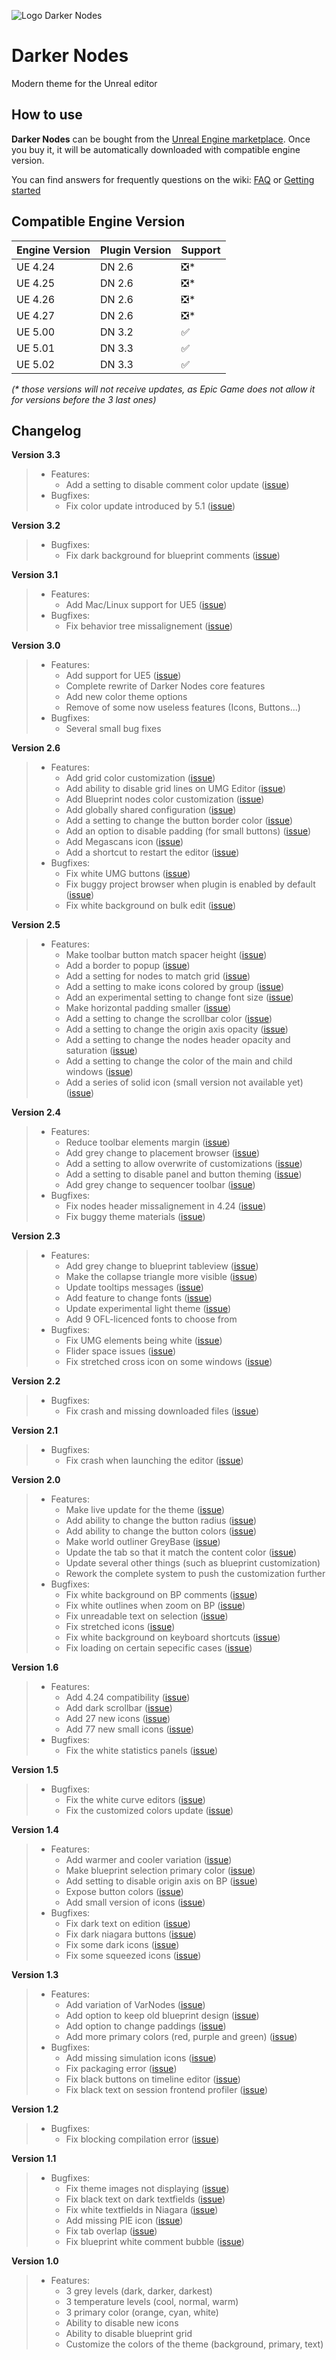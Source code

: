 ![Logo Darker Nodes](https://user-images.githubusercontent.com/4563971/114016901-a8738e00-986b-11eb-8497-402504efce36.jpg)

# Darker Nodes
Modern theme for the Unreal editor

## How to use

**Darker Nodes** can be bought from the [Unreal Engine marketplace](https://www.unrealengine.com/marketplace/en-US/slug/darker-nodes). Once you buy it, it will be automatically downloaded with compatible engine version.

You can find answers for frequently questions on the wiki: [FAQ](https://github.com/hugoattal/DarkerNodes/wiki/FAQ) or [Getting started](https://github.com/hugoattal/DarkerNodes/wiki/Getting-started)

## Compatible Engine Version

Engine Version | Plugin Version | Support
-------------- | -------------- | ----
UE 4.24 | DN 2.6 | ❎*
UE 4.25 | DN 2.6 | ❎*
UE 4.26 | DN 2.6 | ❎*
UE 4.27 | DN 2.6 | ❎*
UE 5.00 | DN 3.2 | ✅
UE 5.01 | DN 3.3 | ✅
UE 5.02 | DN 3.3 | ✅

*(\* those versions will not receive updates, as Epic Game does not allow it for versions before the 3 last ones)*

## Changelog

**Version 3.3**
> - Features:
>   - Add a setting to disable comment color update ([issue](https://github.com/hugoattal/DarkerNodes/issues/174))
> - Bugfixes:
>   - Fix color update introduced by 5.1 ([issue](https://github.com/hugoattal/DarkerNodes/issues/173))

**Version 3.2**
> - Bugfixes:
>   - Fix dark background for blueprint comments ([issue](https://github.com/hugoattal/DarkerNodes/issues/167))

**Version 3.1**
> - Features:
>   - Add Mac/Linux support for UE5 ([issue](https://github.com/hugoattal/DarkerNodes/issues/164))
> - Bugfixes:
>   - Fix behavior tree missalignement ([issue](https://github.com/hugoattal/DarkerNodes/issues/162))

**Version 3.0**
> - Features:
>   - Add support for UE5 ([issue](https://github.com/hugoattal/DarkerNodes/issues/152))
>   - Complete rewrite of Darker Nodes core features
>   - Add new color theme options
>   - Remove of some now useless features (Icons, Buttons...)
> - Bugfixes:
>   - Several small bug fixes

**Version 2.6**
> - Features:
>   - Add grid color customization ([issue](https://github.com/hugoattal/DarkerNodes/issues/130))
>   - Add ability to disable grid lines on UMG Editor ([issue](https://github.com/hugoattal/DarkerNodes/issues/129))
>   - Add Blueprint nodes color customization ([issue](https://github.com/hugoattal/DarkerNodes/issues/128))
>   - Add globally shared configuration ([issue](https://github.com/hugoattal/DarkerNodes/issues/125))
>   - Add a setting to change the button border color ([issue](https://github.com/hugoattal/DarkerNodes/issues/123))
>   - Add an option to disable padding (for small buttons) ([issue](https://github.com/hugoattal/DarkerNodes/issues/122))
>   - Add Megascans icon ([issue](https://github.com/hugoattal/DarkerNodes/issues/120))
>   - Add a shortcut to restart the editor ([issue](https://github.com/hugoattal/DarkerNodes/issues/120))
> - Bugfixes:
>   - Fix white UMG buttons ([issue](https://github.com/hugoattal/DarkerNodes/issues/127))
>   - Fix buggy project browser when plugin is enabled by default ([issue](https://github.com/hugoattal/DarkerNodes/issues/124))
>   - Fix white background on bulk edit ([issue](https://github.com/hugoattal/DarkerNodes/issues/121))

**Version 2.5**
> - Features:
>   - Make toolbar button match spacer height ([issue](https://github.com/hugoattal/DarkerNodes/issues/112))
>   - Add a border to popup ([issue](https://github.com/hugoattal/DarkerNodes/issues/110))
>   - Add a setting for nodes to match grid ([issue](https://github.com/hugoattal/DarkerNodes/issues/109))
>   - Add a setting to make icons colored by group ([issue](https://github.com/hugoattal/DarkerNodes/issues/108))
>   - Add an experimental setting to change font size ([issue](https://github.com/hugoattal/DarkerNodes/issues/106))
>   - Make horizontal padding smaller ([issue](https://github.com/hugoattal/DarkerNodes/issues/105))
>   - Add a setting to change the scrollbar color ([issue](https://github.com/hugoattal/DarkerNodes/issues/104))
>   - Add a setting to change the origin axis opacity ([issue](https://github.com/hugoattal/DarkerNodes/issues/103))
>   - Add a setting to change the nodes header opacity and saturation ([issue](https://github.com/hugoattal/DarkerNodes/issues/102))
>   - Add a setting to change the color of the main and child windows ([issue](https://github.com/hugoattal/DarkerNodes/issues/101))
>   - Add a series of solid icon (small version not available yet) ([issue](https://github.com/hugoattal/DarkerNodes/issues/6))

**Version 2.4**
> - Features:
>   - Reduce toolbar elements margin ([issue](https://github.com/hugoattal/DarkerNodes/issues/96))
>   - Add grey change to placement browser ([issue](https://github.com/hugoattal/DarkerNodes/issues/95))
>   - Add a setting to allow overwrite of customizations ([issue](https://github.com/hugoattal/DarkerNodes/issues/94))
>   - Add a setting to disable panel and button theming ([issue](https://github.com/hugoattal/DarkerNodes/issues/92))
>   - Add grey change to sequencer toolbar ([issue](https://github.com/hugoattal/DarkerNodes/issues/87))
> - Bugfixes:
>   - Fix nodes header missalignement in 4.24 ([issue](https://github.com/hugoattal/DarkerNodes/issues/91))
>   - Fix buggy theme materials ([issue](https://github.com/hugoattal/DarkerNodes/issues/79))

**Version 2.3**
> - Features:
>   - Add grey change to blueprint tableview ([issue](https://github.com/hugoattal/DarkerNodes/issues/86))
>   - Make the collapse triangle more visible ([issue](https://github.com/hugoattal/DarkerNodes/issues/78))
>   - Update tooltips messages ([issue](https://github.com/hugoattal/DarkerNodes/issues/78))
>   - Add feature to change fonts ([issue](https://github.com/hugoattal/DarkerNodes/issues/70))
>   - Update experimental light theme ([issue](https://github.com/hugoattal/DarkerNodes/issues/17))
>   - Add 9 OFL-licenced fonts to choose from
> - Bugfixes:
>   - Fix UMG elements being white ([issue](https://github.com/hugoattal/DarkerNodes/issues/80))
>   - Flider space issues ([issue](https://github.com/hugoattal/DarkerNodes/issues/76))
>   - Fix stretched cross icon on some windows ([issue](https://github.com/hugoattal/DarkerNodes/issues/75))

**Version 2.2**
> - Bugfixes:
>   - Fix crash and missing downloaded files ([issue](https://github.com/hugoattal/DarkerNodes/issues/73))

**Version 2.1**
> - Bugfixes:
>   - Fix crash when launching the editor ([issue](https://github.com/hugoattal/DarkerNodes/issues/73))

**Version 2.0**
> - Features:
>   - Make live update for the theme ([issue](https://github.com/hugoattal/DarkerNodes/issues/23))
>   - Add ability to change the button radius ([issue](https://github.com/hugoattal/DarkerNodes/issues/68))
>   - Add ability to change the button colors ([issue](https://github.com/hugoattal/DarkerNodes/issues/66))
>   - Make world outliner GreyBase ([issue](https://github.com/hugoattal/DarkerNodes/issues/64))
>   - Update the tab so that it match the content color ([issue](https://github.com/hugoattal/DarkerNodes/issues/51))
>   - Update several other things (such as blueprint customization)
>   - Rework the complete system to push the customization further
> - Bugfixes:
>   - Fix white background on BP comments ([issue](https://github.com/hugoattal/DarkerNodes/issues/65))
>   - Fix white outlines when zoom on BP ([issue](https://github.com/hugoattal/DarkerNodes/issues/63))
>   - Fix unreadable text on selection ([issue](https://github.com/hugoattal/DarkerNodes/issues/61))
>   - Fix stretched icons ([issue](https://github.com/hugoattal/DarkerNodes/issues/60))
>   - Fix white background on keyboard shortcuts ([issue](https://github.com/hugoattal/DarkerNodes/issues/58))
>   - Fix loading on certain sepecific cases ([issue](https://github.com/hugoattal/DarkerNodes/issues/53))

**Version 1.6**
> - Features:
>   - Add 4.24 compatibility ([issue](https://github.com/hugoattal/DarkerNodes/issues/56))
>   - Add dark scrollbar ([issue](https://github.com/hugoattal/DarkerNodes/issues/50))
>   - Add 27 new icons ([issue](https://github.com/hugoattal/DarkerNodes/issues/43))
>   - Add 77 new small icons ([issue](https://github.com/hugoattal/DarkerNodes/issues/41))
> - Bugfixes:
>   - Fix the white statistics panels ([issue](https://github.com/hugoattal/DarkerNodes/issues/52))

**Version 1.5**
> - Bugfixes:
>   - Fix the white curve editors ([issue](https://github.com/hugoattal/DarkerNodes/issues/38))
>   - Fix the customized colors update ([issue](https://github.com/hugoattal/DarkerNodes/issues/39))

**Version 1.4**
> - Features:
>   - Add warmer and cooler variation ([issue](https://github.com/hugoattal/DarkerNodes/issues/37))
>   - Make blueprint selection primary color ([issue](https://github.com/hugoattal/DarkerNodes/issues/36))
>   - Add setting to disable origin axis on BP ([issue](https://github.com/hugoattal/DarkerNodes/issues/32))
>   - Expose button colors ([issue](https://github.com/hugoattal/DarkerNodes/issues/31))
>   - Add small version of icons ([issue](https://github.com/hugoattal/DarkerNodes/issues/4))
> - Bugfixes:
>   - Fix dark text on edition ([issue](https://github.com/hugoattal/DarkerNodes/issues/35))
>   - Fix dark niagara buttons ([issue](https://github.com/hugoattal/DarkerNodes/issues/34))
>   - Fix some dark icons ([issue](https://github.com/hugoattal/DarkerNodes/issues/33))
>   - Fix some squeezed icons ([issue](https://github.com/hugoattal/DarkerNodes/issues/30))

**Version 1.3**
> - Features:
>   - Add variation of VarNodes ([issue](https://github.com/hugoattal/DarkerNodes/issues/14))
>   - Add option to keep old blueprint design ([issue](https://github.com/hugoattal/DarkerNodes/issues/12))
>   - Add option to change paddings ([issue](https://github.com/hugoattal/DarkerNodes/issues/5))
>   - Add more primary colors (red, purple and green) ([issue](https://github.com/hugoattal/DarkerNodes/issues/15))
> - Bugfixes:
>   - Add missing simulation icons ([issue](https://github.com/hugoattal/DarkerNodes/issues/24))
>   - Fix packaging error ([issue](https://github.com/hugoattal/DarkerNodes/issues/25))
>   - Fix black buttons on timeline editor ([issue](https://github.com/hugoattal/DarkerNodes/issues/27))
>   - Fix black text on session frontend profiler ([issue](https://github.com/hugoattal/DarkerNodes/issues/28))

**Version 1.2**
> - Bugfixes:
>   - Fix blocking compilation error ([issue](https://github.com/hugoattal/DarkerNodes/issues/21))

**Version 1.1**
> - Bugfixes:
>   - Fix theme images not displaying ([issue](https://github.com/hugoattal/DarkerNodes/issues/7))
>   - Fix black text on dark textfields ([issue](https://github.com/hugoattal/DarkerNodes/issues/3))
>   - Fix white textfields in Niagara ([issue](https://github.com/hugoattal/DarkerNodes/issues/9))
>   - Add missing PIE icon ([issue](https://github.com/hugoattal/DarkerNodes/issues/11))
>   - Fix tab overlap ([issue](https://github.com/hugoattal/DarkerNodes/issues/10))
>   - Fix blueprint white comment bubble ([issue](https://github.com/hugoattal/DarkerNodes/issues/8))

**Version 1.0**
> - Features:
>   - 3 grey levels (dark, darker, darkest)
>   - 3 temperature levels (cool, normal, warm)
>   - 3 primary color (orange, cyan, white)
>   - Ability to disable new icons
>   - Ability to disable blueprint grid
>   - Customize the colors of the theme (background, primary, text)

